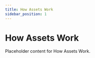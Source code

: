 ```yaml
---
title: How Assets Work
sidebar_position: 1
---
```


# How Assets Work

Placeholder content for How Assets Work. 